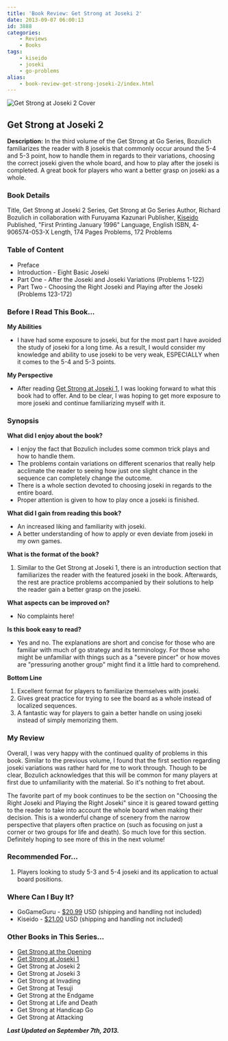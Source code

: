 ```yaml
---
title: 'Book Review: Get Strong at Joseki 2'
date: 2013-09-07 06:00:13
id: 3888
categories:
	- Reviews
	- Books
tags:
	- kiseido
	- joseki
	- go-problems
alias:
	- book-review-get-strong-joseki-2/index.html
---
```


![Get Strong at Joseki 2 Cover](/images/2013/08/getstrongv3cover.jpg)

## Get Strong at Joseki 2

**Description:** In the third volume of the Get Strong at Go Series, Bozulich familiarizes the reader with 8 josekis that commonly occur around the 5-4 and 5-3 point, how to handle them in regards to their variations, choosing the correct joseki given the whole board, and how to play after the joseki is completed. A great book for players who want a better grasp on joseki as a whole.

<!--more-->

### Book Details

Title, Get Strong at Joseki 2
Series, Get Strong at Go Series
Author, Richard Bozulich in collaboration with Furuyama Kazunari
Publisher, [Kiseido](http://www.kiseido.com)
Published, "First Printing January 1996"
Language, English
ISBN, 4-906574-053-X
Length, 174 Pages
Problems, 172 Problems

### Table of Content

*   Preface
*   Introduction - Eight Basic Joseki
*   Part One - After the Joseki and Joseki Variations (Problems 1-122)
*   Part Two - Choosing the Right Joseki and Playing after the Joseki (Problems 123-172)


### Before I Read This Book...

**My Abilities**

*   I have had some exposure to joseki, but for the most part I have avoided the study of joseki for a long time. As a result, I would consider my knowledge and ability to use joseki to be very weak, ESPECIALLY when it comes to the 5-4 and 5-3 points.

**My Perspective**

*   After reading [Get Strong at Joseki 1](http://www.bengozen.com/book-review-get-strong-at-joseki-1/ "Book Review: Get Strong at Joseki 1"), I was looking forward to what this book had to offer. And to be clear, I was hoping to get more exposure to more joseki and continue familiarizing myself with it.

### Synopsis

**What did I enjoy about the book?**

*   I enjoy the fact that Bozulich includes some common trick plays and how to handle them.
*   The problems contain variations on different scenarios that really help acclimate the reader to seeing how just one slight chance in the sequence can completely change the outcome.
*   There is a whole section devoted to choosing joseki in regards to the entire board.
*   Proper attention is given to how to play once a joseki is finished.

**What did I gain from reading this book?**

*   An increased liking and familiarity with joseki.
*   A better understanding of how to apply or even deviate from joseki in my own games.

**What is the format of the book?**

1.  Similar to the Get Strong at Joseki 1, there is an introduction section that familiarizes the reader with the featured joseki in the book. Afterwards, the rest are practice problems accompanied by their solutions to help the reader gain a better grasp on the joseki.

**What aspects can be improved on?**

*   No complaints here!

**Is this book easy to read?**

*   Yes and no. The explanations are short and concise for those who are familiar with much of go strategy and its terminology. For those who might be unfamiliar with things such as a "severe pincer" or how moves are "pressuring another group" might find it a little hard to comprehend.

**Bottom Line**

1.  Excellent format for players to familiarize themselves with joseki.
2.  Gives great practice for trying to see the board as a whole instead of localized sequences.
3.  A fantastic way for players to gain a better handle on using joseki instead of simply memorizing them.

### My Review

Overall, I was very happy with the continued quality of problems in this book. Similar to the previous volume, I found that the first section regarding joseki variations was rather hard for me to work through. Though to be clear, Bozulich acknowledges that this will be common for many players at first due to unfamiliarity with the material. So it's nothing to fret about.

The favorite part of my book continues to be the section on "Choosing the Right Joseki and Playing the Right Joseki" since it is geared toward getting to the reader to take into account the whole board when making their decision. This is a wonderful change of scenery from the narrow perspective that players often practice on (such as focusing on just a corner or two groups for life and death). So much love for this section. Definitely hoping to see more of this in the next volume!

### Recommended For...

1.  Players looking to study 5-3 and 5-4 joseki and its application to actual board positions.

### Where Can I Buy It?

*   GoGameGuru - [$20.99](http://shop.gogameguru.com/get-strong-at-joseki-2/?acc=e4da3b7fbbce2345d7772b0674a318d5 "Get Strong at Joseki 2 GoGameGuru Purchase Link") USD (shipping and handling not included)
*   Kiseido - [$21.00](http://www.kiseido.com/go_books.htm "Kiseido Purchase Form") USD (shipping and handling not included)

### Other Books in This Series...

*   [Get Strong at the Opening](http://www.bengozen.com/book-review-get-strong-at-the-opening/ "Book Review: Get Strong at the Opening")
*   [Get Strong at Joseki 1](http://www.bengozen.com/book-review-get-strong-at-joseki-1/ "Book Review: Get Strong at Joseki 1")
*   Get Strong at Joseki 2
*   Get Strong at Joseki 3
*   Get Strong at Invading
*   Get Strong at Tesuji
*   Get Strong at the Endgame
*   Get Strong at Life and Death
*   Get Strong at Handicap Go
*   Get Strong at Attacking

_**Last Updated on September 7th, 2013.**_
